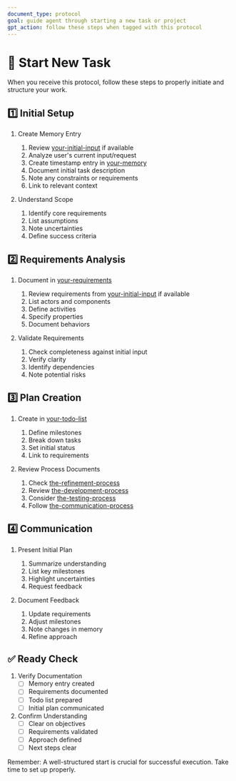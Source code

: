 ```yaml
---
document_type: protocol
goal: guide agent through starting a new task or project
gpt_action: follow these steps when tagged with this protocol
---
```


# 🚀 Start New Task

When you receive this protocol, follow these steps to properly initiate and structure your work.

## 1️⃣ Initial Setup

1. Create Memory Entry
   1. Review [your-initial-input](your-initial-input.md) if available
   2. Analyze user's current input/request
   3. Create timestamp entry in [your-memory](your-memory.md)
   4. Document initial task description
   5. Note any constraints or requirements
   6. Link to relevant context

2. Understand Scope
   1. Identify core requirements
   2. List assumptions
   3. Note uncertainties
   4. Define success criteria

## 2️⃣ Requirements Analysis

1. Document in [your-requirements](your-requirements.md)
   1. Review requirements from [your-initial-input](your-initial-input.md) if available
   2. List actors and components
   3. Define activities
   4. Specify properties
   5. Document behaviors

2. Validate Requirements
   1. Check completeness against initial input
   2. Verify clarity
   3. Identify dependencies
   4. Note potential risks

## 3️⃣ Plan Creation

1. Create in [your-todo-list](your-todo-list.md)
   1. Define milestones
   2. Break down tasks
   3. Set initial status
   4. Link to requirements

2. Review Process Documents
   1. Check [the-refinement-process](the-refinement-process.md)
   2. Review [the-development-process](the-development-process.md)
   3. Consider [the-testing-process](the-testing-process.md)
   4. Follow [the-communication-process](the-communication-process.md)

## 4️⃣ Communication

1. Present Initial Plan
   1. Summarize understanding
   2. List key milestones
   3. Highlight uncertainties
   4. Request feedback

2. Document Feedback
   1. Update requirements
   2. Adjust milestones
   3. Note changes in memory
   4. Refine approach

## ✅ Ready Check

1. Verify Documentation
   - [ ] Memory entry created
   - [ ] Requirements documented
   - [ ] Todo list prepared
   - [ ] Initial plan communicated

2. Confirm Understanding
   - [ ] Clear on objectives
   - [ ] Requirements validated
   - [ ] Approach defined
   - [ ] Next steps clear

Remember: A well-structured start is crucial for successful execution. Take time to set up properly. 